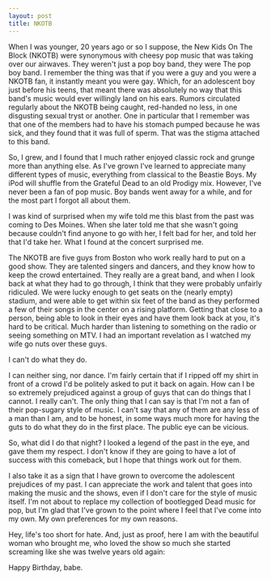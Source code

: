 ```yaml
--- 
layout: post
title: NKOTB
---
```

When I was younger, 20 years ago or so I suppose, the New Kids On The Block (NKOTB) were synonymous with cheesy pop music that was taking over our airwaves.  They weren't just a pop boy band, they were The pop boy band.  I remember the thing was that if you were a guy and you were a NKOTB fan, it instantly meant you were gay.  Which, for an adolescent boy just before his teens, that meant there was absolutely no way that this band's music would ever willingly land on his ears.  Rumors circulated regularly about the NKOTB being caught, red-handed no less, in one disgusting sexual tryst or another.  One in particular that I remember was that one of the members had to have his stomach pumped because he was sick, and they found that it was full of sperm.  That was the stigma attached to this band.

So, I grew, and I found that I much rather enjoyed classic rock and grunge more than anything else.  As I've grown I've learned to appreciate many different types of music, everything from classical to the Beastie Boys.  My iPod will shuffle from the Grateful Dead to an old Prodigy mix.  However, I've never been a fan of pop music.  Boy bands went away for a while, and for the most part I forgot all about them.

I was kind of surprised when my wife told me this blast from the past was coming to Des Moines.  When she later told me that she wasn't going because couldn't find anyone to go with her, I felt bad for her, and told her that I'd take her.  What I found at the concert surprised me.

The NKOTB are five guys from Boston who work really hard to put on a good show.  They are talented singers and dancers, and they know how to keep the crowd entertained.  They really are a great band, and when I look back at what they had to go through, I think that they were probably unfairly ridiculed.  We were lucky enough to get seats on the (nearly empty) stadium, and were able to get within six feet of the band as they performed a few of their songs in the center on a rising platform. Getting that close to a person, being able to look in their eyes and have them look back at you, it's hard to be critical.  Much harder than listening to something on the radio or seeing something on MTV.  I had an important revelation as I watched my wife go nuts over these guys.  

I can't do what they do.

I can neither sing, nor dance.  I'm fairly certain that if I ripped off my shirt in front of a crowd I'd be politely asked to put it back on again.  How can I be so extremely prejudiced against a group of guys that can do things that I cannot.  I really can't.  The only thing that I can say is that I'm not a fan of their pop-sugary style of music.  I can't say that any of them are any less of a man than I am, and to be honest, in some ways much more for having the guts to do what they do in the first place.  The public eye can be vicious.  

So, what did I do that night?  I looked a legend of the past in the eye, and gave them my respect.  I don't know if they are going to have a lot of success with this comeback, but I hope that things work out for them.  

I also take it as a sign that I have grown to overcome the adolescent prejudices of my past.  I can appreciate the work and talent that goes into making the music and the shows, even if I don't care for the style of music itself.  I'm not about to replace my collection of bootlegged Dead music for pop, but I'm glad that I've grown to the point where I feel that I've come into my own.  My own preferences for my own reasons.

Hey, life's too short for hate.  And, just as proof, here I am with the beautiful woman who brought me, who loved the show so much she started screaming like she was twelve years old again:

Happy Birthday, babe.

